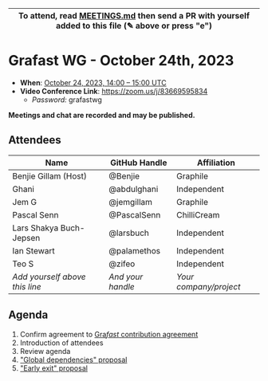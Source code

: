 | To attend, read [MEETINGS.md][] then send a PR with yourself added to this file (✎ above or press "e") |
| ------------------------------------------------------------------------------------------------------ |

# Grafast WG - October 24th, 2023

- **When**: [October 24, 2023, 14:00 – 15:00 UTC](https://www.timeanddate.com/worldclock/converter.html?iso=20231024T140000&p1=224&p2=179&p3=136&p4=268&p5=367&p6=438&p7=248&p8=240)
- **Video Conference Link**: https://zoom.us/j/83669595834
  - _Password:_ grafastwg

**Meetings and chat are recorded and may be published.**

## Attendees

<!-- prettier-ignore -->
| Name                           | GitHub Handle     | Affiliation            |
| ------------------------------ | ----------------- | ---------------------- |
| Benjie Gillam (Host)           | @Benjie           | Graphile               |
| Ghani                          | @abdulghani       | Independent            |
| Jem G                          | @jemgillam        | Graphile               |
| Pascal Senn                    | @PascalSenn       | ChilliCream            |
| Lars Shakya Buch-Jepsen        | @larsbuch         | Independent            |
| Ian Stewart                    | @palamethos       | Independent            |
| Teo S                          | @zifeo            | Independent            |
| *Add yourself above this line* | *And your handle* | *Your company/project* |

## Agenda

1. Confirm agreement to [Gra*fast* contribution agreement][AGREEMENT.md]
1. Introduction of attendees
1. Review agenda
1. ["Global dependencies" proposal](https://github.com/benjie/crystal/issues/505)
1. ["Early exit" proposal](https://github.com/benjie/crystal/issues/405)

[MEETINGS.md]: ../MEETINGS.md
[AGREEMENT.md]: ../AGREEMENT.md

